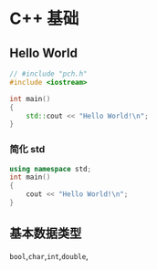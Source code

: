 # C++ 基础

## Hello World

```c++
// #include "pch.h"
#include <iostream>

int main()
{
    std::cout << "Hello World!\n"; 
}
```

### 简化 std
```C++
using namespace std;
int main()
{
    cout << "Hello World!\n"; 
}
```


## 基本数据类型

`bool`,`char`,`int`,`double`,


